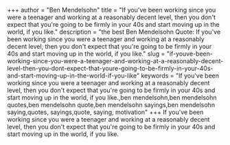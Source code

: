 +++
author = "Ben Mendelsohn"
title = "If you've been working since you were a teenager and working at a reasonably decent level, then you don't expect that you're going to be firmly in your 40s and start moving up in the world, if you like."
description = "the best Ben Mendelsohn Quote: If you've been working since you were a teenager and working at a reasonably decent level, then you don't expect that you're going to be firmly in your 40s and start moving up in the world, if you like."
slug = "if-youve-been-working-since-you-were-a-teenager-and-working-at-a-reasonably-decent-level-then-you-dont-expect-that-youre-going-to-be-firmly-in-your-40s-and-start-moving-up-in-the-world-if-you-like"
keywords = "If you've been working since you were a teenager and working at a reasonably decent level, then you don't expect that you're going to be firmly in your 40s and start moving up in the world, if you like.,ben mendelsohn,ben mendelsohn quotes,ben mendelsohn quote,ben mendelsohn sayings,ben mendelsohn saying,quotes, sayings,quote, saying, motivation"
+++
If you've been working since you were a teenager and working at a reasonably decent level, then you don't expect that you're going to be firmly in your 40s and start moving up in the world, if you like.
